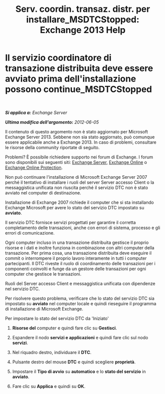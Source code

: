 ﻿---
title: 'Serv. coordin. transaz. distr. per installare_MSDTCStopped: Exchange 2013 Help'
TOCTitle: Il servizio coordinatore di transazione distribuita deve essere avviato prima dell'installazione possono continue_MSDTCStopped
ms:assetid: 96e33c94-348e-4a0b-9585-9bee81be4355
ms:mtpsurl: https://technet.microsoft.com/it-it/library/ms.exch.setupreadiness.msdtcstopped(v=EXCHG.150)
ms:contentKeyID: 50481226
ms.date: 05/22/2018
mtps_version: v=EXCHG.150
ms.translationtype: MT
---

# Il servizio coordinatore di transazione distribuita deve essere avviato prima dell'installazione possono continue\_MSDTCStopped

 

_**Si applica a:** Exchange Server_

_**Ultima modifica dell'argomento:** 2012-06-05_

Il contenuto di questo argomento non è stato aggiornato per Microsoft Exchange Server 2013. Sebbene non sia stato aggiornato, può comunque essere applicabile anche a Exchange 2013. In caso di problemi, consultare le risorse della community riportate di seguito.

Problemi? È possibile richiedere supporto nei forum di Exchange. I forum sono disponibili sui seguenti siti: [Exchange Server](https://go.microsoft.com/fwlink/p/?linkid=60612), [Exchange Online](https://go.microsoft.com/fwlink/p/?linkid=267542) o [Exchange Online Protection](https://go.microsoft.com/fwlink/p/?linkid=285351).

Non può continuare l'installazione di Microsoft Exchange Server 2007 perché il tentativo di installare i ruoli del server Server accesso Client o la messaggistica unificata non riuscita perché il servizio DTC non è stato avviato nel computer di destinazione.

Installazione di Exchange 2007 richiede il computer che si sta installando Exchange Microsoft per avere lo stato del servizio DTC impostato su **avviato**.

Il servizio DTC fornisce servizi progettati per garantire il corretta completamento delle transazioni, anche con errori di sistema, processo e gli errori di comunicazione.

Ogni computer incluso in una transazione distribuita gestisce il proprio risorse e i dati e inoltre funziona in combinazione con altri computer della transazione. Per prima cosa, una transazione distribuita deve eseguire il commit o interrompere il proprio lavoro interamente in tutti i computer partecipanti. Il DTC riveste il ruolo di coordinamento delle transazioni per i componenti coinvolti e funge da un gestore delle transazioni per ogni computer che gestisce le transazioni.

Ruoli del Server accesso Client e messaggistica unificata con dipendenze nel servizio DTC.

Per risolvere questo problema, verificare che lo stato del servizio DTC sia impostato su **avviato** nel computer locale e quindi rieseguire il programma di installazione di Microsoft Exchange.

Per impostare lo stato del servizio DTC da 'Iniziato'

1.  **Risorse del** computer e quindi fare clic su **Gestisci**.

2.  Espandere il nodo **servizi e applicazioni** e quindi fare clic sul nodo **servizi**.

3.  Nel riquadro destro, individuare il **DTC**.

4.  Pulsante destro del mouse **DTC** e quindi scegliere **proprietà**.

5.  Impostare il **Tipo di avvio** su **automatico** e lo **stato del servizio** in **avviato**.

6.  Fare clic su **Applica** e quindi su **OK**.

